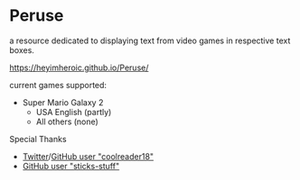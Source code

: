 # Peruse
a resource dedicated to displaying text from video games in respective text boxes.

https://heyimheroic.github.io/Peruse/

current games supported:
* Super Mario Galaxy 2 
  * USA English (partly)
  * All others (none)

Special Thanks
* [Twitter](https://twitter.com/coolreader18)/[GitHub user "coolreader18"](https://github.com/coolreader18/)
* [GitHub user "sticks-stuff"](https://github.com/sticks-stuff)
